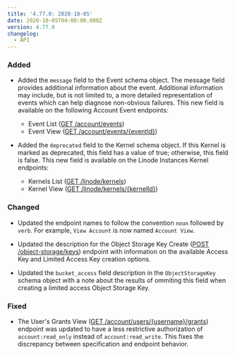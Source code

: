 ```yaml
---
title: '4.77.0: 2020-10-05'
date: 2020-10-05T04:00:00.000Z
version: 4.77.0
changelog:
  - API
---
```


### Added

- Added the `message` field to the Event schema object. The message field provides additional information about the event. Additional information may include, but is not limited to, a more detailed representation of events which can help diagnose non-obvious failures. This new field is available on the following Account Event endpoints:

    - Event List ([GET /account/events](https://www.linode.com/docs/api/account/))
    - Event View ([GET /account/events/{eventId}](https://www.linode.com/docs/api/account/))

- Added the `deprecated` field to the Kernel schema object. If this Kernel is marked as deprecated, this field has a value of true; otherwise, this field is false. This new field is available on the Linode Instances Kernel endpoints:

    - Kernels List ([GET /linode/kernels](https://www.linode.com/docs/api/linode-instances/))
    - Kernel View ([GET /linode/kernels/{kernelId}](https://www.linode.com/docs/api/linode-instances/))

### Changed

- Updated the endpoint names to follow the convention `noun` followed by `verb`. For example, `View Account` is now named `Account View`.

- Updated the description for the Object Storage Key Create ([POST /object-storage/keys](https://www.linode.com/docs/api/object-storage/)) endpoint with information on the available Access Key and Limited Access Key creation options.

- Updated the `bucket_access` field description in the `ObjectStorageKey` schema object with a note about the results of ommiting this field when creating a limited access Object Storage Key.

### Fixed

- The User's Grants View ([GET /account/users/{username}/grants](https://www.linode.com/docs/api/account/)) endpoint was updated to have a less restrictive authorization of `account:read_only` instead of `account:read_write`. This fixes the discrepancy between specification and endpoint behavior.
